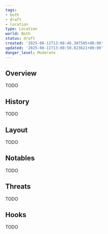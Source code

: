 ```yaml
---
tags:
- both
- draft
- location
type: Location
world: Both
status: draft
created: '2025-08-11T13:08:46.307505+00:00'
updated: '2025-08-11T13:08:50.823621+00:00'
danger_level: Moderate
---
```



## Overview

TODO
## History

TODO
## Layout

TODO
## Notables

TODO
## Threats

TODO
## Hooks

TODO
